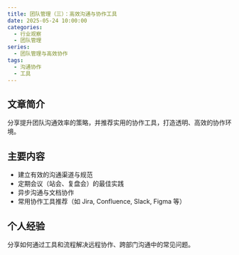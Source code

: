 ```yaml
---
title: 团队管理（三）：高效沟通与协作工具
date: 2025-05-24 10:00:00
categories:
  - 行业观察
  - 团队管理
series:
  - 团队管理与高效协作
tags:
  - 沟通协作
  - 工具
---
```


## 文章简介

分享提升团队沟通效率的策略，并推荐实用的协作工具，打造透明、高效的协作环境。

## 主要内容

- 建立有效的沟通渠道与规范
- 定期会议（站会、复盘会）的最佳实践
- 异步沟通与文档协作
- 常用协作工具推荐（如 Jira, Confluence, Slack, Figma 等）

## 个人经验

分享如何通过工具和流程解决远程协作、跨部门沟通中的常见问题。
